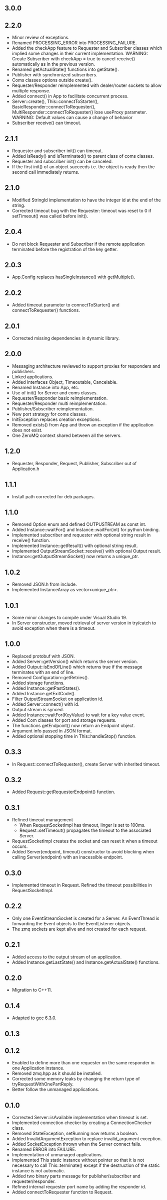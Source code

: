 3.0.0
-----

2.2.0
-----

* Minor review of exceptions.
* Renamed PROCESSING_ERROR into PROCESSING_FAILURE.
* Added the checkApp feature to Requester and Subscriber classes which implied some changes in their current implementation.
  WARNING: Create Subscriber with checkApp = true to cancel receive() automatically as in the previous version.
* Renamed getActualState() functions into getState().
* Publisher with synchronized subscribers.
* Coms classes options outside create().
* Requester/Responder reimplemented with dealer/router sockets to allow multiple response.
* Added connect() in App to facilitate concurrent process.
* Server::create(), This::connectToStarter(), BasicResponder::connectToRequester(), MultiResponder::connectToRequester() lose useProxy parameter.
  WARNING: Default values can cause a change of behavior
* Subscriber receive() can timeout.

2.1.1
-----

* Requester and subscriber init() can timeout.
* Added isReady() and isTerminated() to parent class of coms classes.
* Requester and subscriber init() can be canceled.
* If the first init() of an object succeeds i.e. the object is ready then the second call immediately returns.

2.1.0
-----

* Modified StringId implementation to have the integer id at the end of the string.
* Corrected timeout bug with the Requester: timeout was reset to 0 if setTimeout() was called before init().

2.0.4
-----

* Do not block Requester and Subscriber if the remote application terminated before the registration of the key getter.

2.0.3
-----

* App.Config replaces hasSingleInstance() with getMultiple().


2.0.2
-----

* Added timeout parameter to connectToStarter() and connectToRequester() functions.

2.0.1
-----

* Corrected missing dependencies in dynamic library.

2.0.0
-----

* Messaging architecture reviewed to support proxies for responders and publishers.
* Linked applications.
* Added interfaces Object, Timeoutable, Cancelable.
* Renamed Instance into App, etc.
* Use of init() for Server and coms classes.
* Requester/Responder basic reimplementation.
* Requester/Responder multi reimplementation.
* Publisher/Subscriber reimplementation.
* New port strategy for coms classes.
* InitException replaces creation exceptions.
* Removed exists() from App and throw an exception if the application does not exist.
* One ZeroMQ context shared between all the servers.

1.2.0
-----

* Requester, Responder, Request, Publisher, Subscriber out of Application.h

1.1.1
-----

* Install path corrected for deb packages.

1.1.0
-----

* Removed Option enum and defined OUTPUSTREAM as const int.
* Added Instance::waitFor() and Instance::waitFor(int) for python binding.
* Implemented subscriber and requester with optional string result in receive() function.
* Implemented Instance::getResult() with optional string result.
* Implemented OutputStreamSocket::receive() with optional Output result.
* Instance::getOutputStreamSocket() now returns a unique_ptr<OutputStreamSocket>.

1.0.2
-----

* Removed JSON.h from include.
* Implemented InstanceArray as vector<unique_ptr<Instance>>.

1.0.1
-----

* Some minor changes to compile under Visual Studio 19.
* In Server constructor, moved retrieval of server version in try/catch to avoid exception when there is a timeout.

1.0.0
-----

* Replaced protobuf with JSON.
* Added Server::getVersion() which returns the server version.
* Added Output::isEndOfLine() which returns true if the message terminates with an end of line.
* Removed Configuration::getRetries().
* Added storage functions.
* Added Instance::getPastStates().
* Added Instance.getExitCode().
* Filter OutputStreamSocket on application id.
* Added Server::connect() with id.
* Output stream is synced.
* Added Instance::waitFor(KeyValue) to wait for a key value event.
* Added Com classes for port and storage requests.
* The functions getEndpoint() now return an Endpoint object.
* Argument info passed in JSON format.
* Added optional stopping time in This::handleStop() function.

0.3.3
-----

* In Request::connectToRequester(), create Server with inherited timeout.

0.3.2
-----

* Added Request::getRequesterEndpoint() function.

0.3.1
-----

* Refined timeout management
  - When RequestSocketImpl has timeout, linger is set to 100ms.
  - Request::setTimeout() propagates the timeout to the associated Server.
* RequestSocketImpl creates the socket and can reset it when a timeout occurs.
* Added Server(endpoint, timeout) constructor to avoid blocking when calling Server(endpoint) with an inacessible endpoint.

0.3.0
-----

* Implemented timeout in Request. Refined the timeout possibilities in RequestSocketImpl.

0.2.2
-----

* Only one EventStreamSocket is created for a Server. An EventThread is forwarding the Event objects to the EventListener objects.
* The zmq sockets are kept alive and not created for each request.

0.2.1
-----

* Added access to the output stream of an application.
* Added Instance.getLastState() and Instance.getActualState() functions.

0.2.0
-----

* Migration to C++11.

0.1.4
-----

* Adapted to gcc 6.3.0.

0.1.3
-----

0.1.2
-----

* Enabled to define more than one requester on the same responder in one Application instance.
* Removed zmq.hpp as it should be installed.
* Corrected some memory leaks by changing the return type of tryRequestWithOnePartReply.
* Better follow the unmanaged applications.

0.1.0
-----

* Corrected Server::isAvailable implementation when timeout is set.
* Implemented connection checker by creating a ConnectionChecker class.
* Removed StateException, setRunning now returns a boolean.
* Added InvalidArgumentException to replace invalid_argument exception.
* Added SocketException thrown when the Server connect fails.
* Renamed ERROR into FAILURE.
* Implementation of unmanaged applications.
* Implemented This static instance without pointer so that it is not necessary to call This::terminate() except if the destruction of the static instance is not automatic.
* Added two binary parts message for publisher/subscriber and requester/responder.
* Refined internal requester port name by adding the responder id.
* Added connectToRequester function to Request.